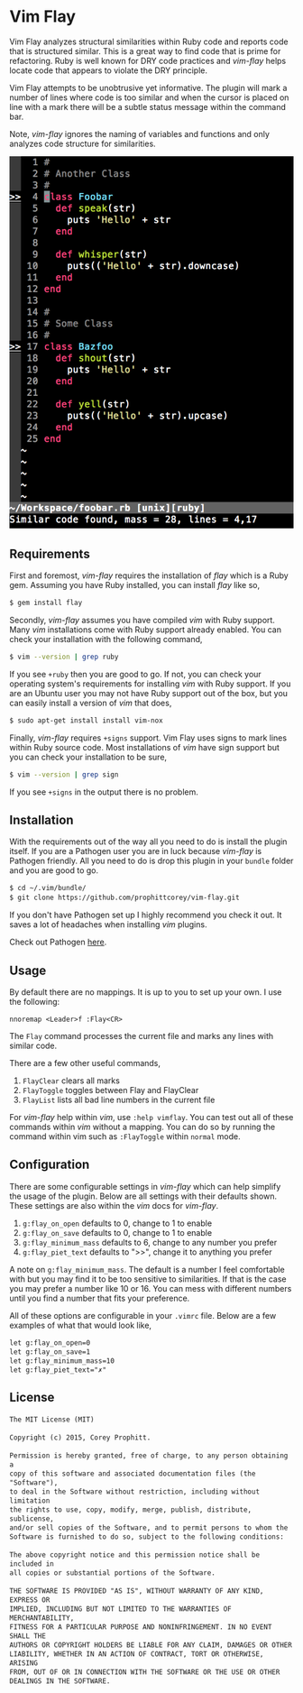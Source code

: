 Vim Flay
========

Vim Flay analyzes structural similarities within Ruby code and reports code
that is structured similar. This is a great way to find code that is prime for
refactoring. Ruby is well known for DRY code practices and *vim-flay* helps
locate code that appears to violate the DRY principle.

Vim Flay attempts to be unobtrusive yet informative. The plugin will mark a
number of lines where code is too similar and when the cursor is placed on
line with a mark there will be a subtle status message within the command bar.

Note, *vim-flay* ignores the naming of variables and functions and only
analyzes code structure for similarities.

![alt text](screenshots/flay-in-action.png "Flay finds structural similarities")

Requirements
------------

First and foremost, *vim-flay* requires the installation of *flay* which is a
Ruby gem. Assuming you have Ruby installed, you can install *flay* like so,

```bash
$ gem install flay
```

Secondly, *vim-flay* assumes you have compiled *vim* with Ruby support. Many
*vim* installations come with Ruby support already enabled. You can check your
installation with the following command,

```bash
$ vim --version | grep ruby
```

If you see `+ruby` then you are good to go. If not, you can check your operating
system's requirements for installing *vim* with Ruby support. If you are an
Ubuntu user you may not have Ruby support out of the box, but you can easily
install a version of *vim* that does,

```bash
$ sudo apt-get install install vim-nox
```

Finally, *vim-flay* requires `+signs` support. Vim Flay uses signs to mark
lines within Ruby source code. Most installations of *vim* have sign support
but you can check your installation to be sure,

```bash
$ vim --version | grep sign
```

If you see `+signs` in the output there is no problem.

Installation
------------

With the requirements out of the way all you need to do is install the plugin
itself. If you are a Pathogen user you are in luck because *vim-flay* is
Pathogen friendly. All you need to do is drop this plugin in your `bundle`
folder and you are good to go.

```bash
$ cd ~/.vim/bundle/
$ git clone https://github.com/prophittcorey/vim-flay.git
```

If you don't have Pathogen set up I highly recommend you check it out. It saves
a lot of headaches when installing *vim* plugins.

Check out Pathogen [here](https://github.com/tpope/vim-pathogen).

Usage
-----

By default there are no mappings. It is up to you to set up your own. I use the
following:

    nnoremap <Leader>f :Flay<CR>

The `Flay` command processes the current file and marks any lines with similar
code.

There are a few other useful commands,

1. `FlayClear` clears all marks
2. `FlayToggle` toggles between Flay and FlayClear
3. `FlayList` lists all bad line numbers in the current file

For *vim-flay* help within *vim*, use `:help vimflay`. You can test out all of
these commands within *vim* without a mapping. You can do so by running the
command within vim such as `:FlayToggle` within `normal` mode.

Configuration
-------------

There are some configurable settings in *vim-flay* which can help simplify the
usage of the plugin. Below are all settings with their defaults shown. These
settings are also within the *vim* docs for *vim-flay*.

1. `g:flay_on_open` defaults to 0, change to 1 to enable
2. `g:flay_on_save` defaults to 0, change to 1 to enable
3. `g:flay_minimum_mass` defaults to 6, change to any number you prefer
4. `g:flay_piet_text` defaults to ">>", change it to anything you prefer

A note on `g:flay_minimum_mass`. The default is a number I feel comfortable with
but you may find it to be too sensitive to similarities. If that is the case you
may prefer a number like 10 or 16. You can mess with different numbers until you
find a number that fits your preference.

All of these options are configurable in your `.vimrc` file. Below are a few
examples of what that would look like,

```viml
let g:flay_on_open=0
let g:flay_on_save=1
let g:flay_minimum_mass=10
let g:flay_piet_text="✗"
```

License
-------

    The MIT License (MIT)

    Copyright (c) 2015, Corey Prophitt.

    Permission is hereby granted, free of charge, to any person obtaining a
    copy of this software and associated documentation files (the "Software"),
    to deal in the Software without restriction, including without limitation
    the rights to use, copy, modify, merge, publish, distribute, sublicense,
    and/or sell copies of the Software, and to permit persons to whom the
    Software is furnished to do so, subject to the following conditions:

    The above copyright notice and this permission notice shall be included in
    all copies or substantial portions of the Software.

    THE SOFTWARE IS PROVIDED "AS IS", WITHOUT WARRANTY OF ANY KIND, EXPRESS OR
    IMPLIED, INCLUDING BUT NOT LIMITED TO THE WARRANTIES OF MERCHANTABILITY,
    FITNESS FOR A PARTICULAR PURPOSE AND NONINFRINGEMENT. IN NO EVENT SHALL THE
    AUTHORS OR COPYRIGHT HOLDERS BE LIABLE FOR ANY CLAIM, DAMAGES OR OTHER
    LIABILITY, WHETHER IN AN ACTION OF CONTRACT, TORT OR OTHERWISE, ARISING
    FROM, OUT OF OR IN CONNECTION WITH THE SOFTWARE OR THE USE OR OTHER
    DEALINGS IN THE SOFTWARE.
